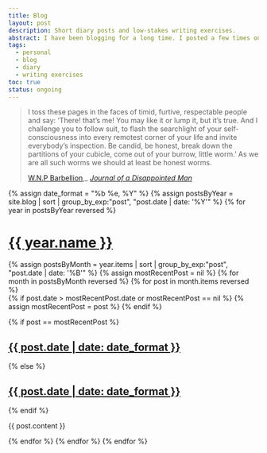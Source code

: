 ```yaml
---
title: Blog
layout: post
description: Short diary posts and low-stakes writing exercises.
abstract: I have been blogging for a long time. I posted a few times on MySpace, which was the first social network I used to communicate with friends circa 2004--2005. I started a blogspot soon thereafter, where I was active for several years. I made a few posts on LiveJournal, Xanga, and elsewhere. I kept a film review blog for several months around 2009--2010. Someday I will get around to making all these archives public.
tags:
  - personal
  - blog
  - diary
  - writing exercises
toc: true
status: ongoing
---
```


> I toss these pages in the faces of timid, furtive, respectable people and say: ‘There! that’s me! You may like it or lump it, but it’s true. And I challenge you to follow suit, to flash the searchlight of your self-consciousness into every remotest corner of your life and invite everybody’s inspection. Be candid, be honest, break down the partitions of your cubicle, come out of your burrow, little worm.’ As we are all such worms we should at least be honest worms.
> 
> [W.N.P Barbellion](https://en.wikipedia.org/wiki/W._N._P._Barbellion),_ [*Journal of a Disappointed Man*](https://www.pseudopodium.org/barbellionblog/books.html)

{% assign date_format =  "%b %e, %Y" %}
{% assign postsByYear = site.blog | sort | group_by_exp:"post", "post.date | date: '%Y'" %}
{% for year in postsByYear reversed %}
<h1 id="{{ year.name }}"><a href="/blog#{{ year.name }}">{{ year.name }}</a></h1>
{% assign postsByMonth = year.items | sort | group_by_exp:"post", "post.date | date: '%B'" %}
{% assign mostRecentPost = nil %}
{% for month in postsByMonth reversed %}
{% for post in month.items reversed %}
<div class="blog-post">
{% if post.date > mostRecentPost.date or mostRecentPost == nil %}
{% assign mostRecentPost = post %}
{% endif %}

{% if post == mostRecentPost %}
<h2 id="{{ post.date | date: "%b-%Y" | slugify }}" class="blog-post-header">
<a href="/blog#{{ post.date | date: "%b-%Y" | slugify }}" title="{{ post.title }}, posted on {{ post.date | date: "%b %e, %Y" }}">
<time itemprop="datePublished">{{ post.date | date: date_format }}</time>
</a>
</h2>
{% else %}
<h2 id="{{ post.date | date: date_format | slugify }}" class="blog-post-header">
<a href="/blog#{{ post.date | date: date_format | slugify }}" title="{{ post.title }}, posted on {{ post.date | date: "%b %e, %Y" }}">
<time itemprop="datePublished">{{ post.date | date: date_format }}</time>
</a>
</h2>
{% endif %}

{{ post.content }}

</div>
{% endfor %}
{% endfor %}
{% endfor %}
